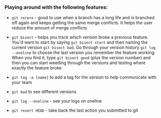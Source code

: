 ### Playing around with the following features:

- `git rerere` - good to use when a branch has a long life and is branched off again and keeps getting the same merge conflicts. It helps the user reduce the amount of merge conflicts

- `git bisect` - helps you track which version broke a previous feature. You'd want to start by saying `git bisect start` and then naming the current version `git bisect bad`. Go through your version history `git log --oneline` to choose the last version you remember the feature working. When you find it, type `git bisect good` (plus the version number) and then you can start weeding through the versions and testing where exactly the feature broke

- `git tag -a [name]` to add a tag for the version to help communicate with your team

- `git bad` to see different versions

- `git log --oneline` - see your logs on oneline

- `git revert HEAD` - take back the last action you submitted to git

 
